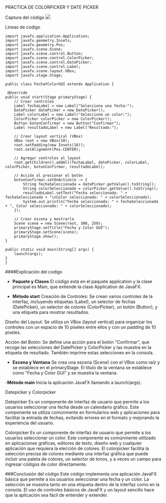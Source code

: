 PRACTICA DE COLORPICKER Y DATE PICKER

Captura del código
![](https://i.ibb.co/MSw0rnT/2.png)

Lineas de codigo

	import javafx.application.Application;
	import javafx.geometry.Insets;
	import javafx.geometry.Pos;
	import javafx.scene.Scene;
	import javafx.scene.control.Button;
	import javafx.scene.control.ColorPicker;
	import javafx.scene.control.DatePicker;
	import javafx.scene.control.Label;
	import javafx.scene.layout.VBox;
	import javafx.stage.Stage;

	public class FechaYColorGUI extends Application {

	 @Override
    public void start(Stage primaryStage) {
        // Crear controles
        Label fechaLabel = new Label("Selecciona una fecha:");
        DatePicker datePicker = new DatePicker();
        Label colorLabel = new Label("Selecciona un color:");
        ColorPicker colorPicker = new ColorPicker();
        Button botonConfirmar = new Button("Confirmar");
        Label resultadoLabel = new Label("Resultado:");

        // Crear layout vertical (VBox)
        VBox root = new VBox(10);
        root.setPadding(new Insets(10));
        root.setAlignment(Pos.CENTER);

        // Agregar controles al layout
        root.getChildren().addAll(fechaLabel, datePicker, colorLabel, colorPicker, botonConfirmar, resultadoLabel);

        // Acción al presionar el botón
        botonConfirmar.setOnAction(e -> {
            String fechaSeleccionada = datePicker.getValue().toString();
            String colorSeleccionado = colorPicker.getValue().toString();
            resultadoLabel.setText("Fecha seleccionada: " + fechaSeleccionada + "\nColor seleccionado: " + colorSeleccionado);
            System.out.println("Fecha seleccionada: " + fechaSeleccionada + ", Color seleccionado: " + colorSeleccionado);
        });

        // Crear escena y mostrarla
        Scene scene = new Scene(root, 300, 250);
        primaryStage.setTitle("Fecha y Color GUI");
        primaryStage.setScene(scene);
        primaryStage.show();
    }

    public static void main(String[] args) {
        launch(args);
    }
	}

####Explicación del codigo
- **Paquete y Clases**
El código está en el paquete application y la clase principal es Main, que extiende la clase Application de JavaFX.

- **Método start**
Creación de Controles: Se crean varios controles de la interfaz, incluyendo etiquetas (Label), un selector de fechas (DatePicker), un selector de colores (ColorPicker), un botón (Button), y una etiqueta para mostrar resultados.

Diseño del Layout: Se utiliza un VBox (layout vertical) para organizar los controles con un espacio de 10 píxeles entre ellos y con un padding de 10 píxeles.

Acción del Botón: Se define una acción para el botón "Confirmar", que recoge las selecciones del DatePicker y ColorPicker y las muestra en la etiqueta de resultado. También imprime estas selecciones en la consola.

- **Escena y  Ventana**
Se crea una escena (Scene) con el VBox como raíz y se establece en el primaryStage.
El título de la ventana se establece como "Fecha y Color GUI" y se muestra la ventana.

-**Método main**
Inicia la aplicación JavaFX llamando a launch(args).


Datepicker y Colorpicker

Datepicker
Es un componente de interfaz de usuario que permite a los usuarios seleccionar una fecha desde un calendario gráfico. Este componente se utiliza comúnmente en formularios web y aplicaciones para facilitar la entrada de fechas, evitando errores en el formato y mejorando la experiencia del usuario.

Colorpicker
Es un componente de interfaz de usuario que permite a los usuarios seleccionar un color. Este componente es comúnmente utilizado en aplicaciones gráficas, editores de texto, diseño web y cualquier aplicación que requiera la elección de colores. El colorpicker facilita la selección precisa de colores mediante una interfaz gráfica que puede incluir una paleta de colores, un selector de tonos, y a veces un campo para ingresar códigos de color directamente.

###Conclusión del código
Este código implementa una aplicación JavaFX básica que permite a los usuarios seleccionar una fecha y un color. La selección se muestra tanto en una etiqueta dentro de la interfaz como en la consola. El uso de controles básicos de JavaFX y un layout sencillo hace que la aplicación sea fácil de entender y extender.


